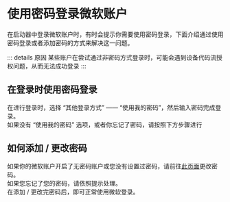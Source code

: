 # 使用密码登录微软账户

在启动器中登录微软账户时，有时会提示你需要使用密码登录，下面介绍通过使用密码登录或者添加密码的方式来解决这一问题。

::: details 原因
某些账户在尝试通过非密码方式登录时，可能会遇到设备代码流授权问题，从而无法成功登录
:::

## 在登录时使用密码登录

在进行登录时，选择 “其他登录方式” —— “使用我的密码”，然后输入密码完成登录。  
如果没有 “使用我的密码” 选项，或者你忘记了密码，请按照下方步骤进行

## 如何添加 / 更改密码

如果你的微软账户开启了无密码账户或您没有设置过密码，请前往[此页面](https://account.live.com/password/Change)更改密码。  
如果您忘记了您的密码，请依照提示处理。  
在添加 / 更改完密码后，即可正常使用微软登录。
